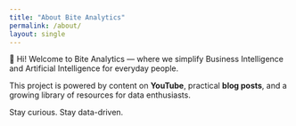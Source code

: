 ```yaml
---
title: "About Bite Analytics"
permalink: /about/
layout: single
---
```


👋 Hi! Welcome to Bite Analytics — where we simplify Business Intelligence and Artificial Intelligence for everyday people.

This project is powered by content on **YouTube**, practical **blog posts**, and a growing library of resources for data enthusiasts.

Stay curious. Stay data-driven.
